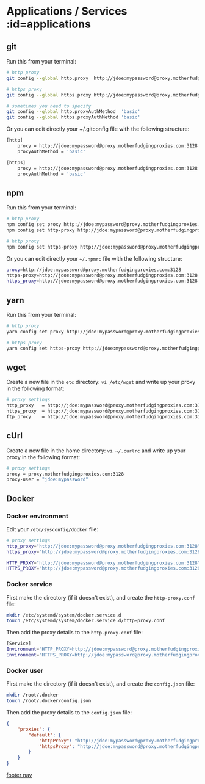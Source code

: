# <i class="i-apps"></i> Applications / Services :id=applications

## git

Run this from your terminal:

```sh
# http proxy
git config --global http.proxy  http://jdoe:mypassword@proxy.motherfudgingproxies.com:3128

# https proxy
git config --global https.proxy http://jdoe:mypassword@proxy.motherfudgingproxies.com:3128

# sometimes you need to specify
git config --global http.proxyAuthMethod  'basic'
git config --global https.proxyAuthMethod 'basic'
```

Or you can edit directly your ~/.gitconfig file with the following structure:

```sh
[http]
    proxy = http://jdoe:mypassword@proxy.motherfudgingproxies.com:3128
    proxyAuthMethod = 'basic'

[https]
    proxy = http://jdoe:mypassword@proxy.motherfudgingproxies.com:3128
    proxyAuthMethod = 'basic'
```

## npm

Run this from your terminal:

```sh
# http proxy
npm config set proxy http://jdoe:mypassword@proxy.motherfudgingproxies.com:3128
npm config set http-proxy http://jdoe:mypassword@proxy.motherfudgingproxies.com:3128

# http proxy
npm config set https-proxy http://jdoe:mypassword@proxy.motherfudgingproxies.com:3128
```

Or you can edit directly your `~/.npmrc` file with the following structure:

```sh
proxy=http://jdoe:mypassword@proxy.motherfudgingproxies.com:3128
https-proxy=http://jdoe:mypassword@proxy.motherfudgingproxies.com:3128
https_proxy=http://jdoe:mypassword@proxy.motherfudgingproxies.com:3128
```

## yarn

Run this from your terminal:

```sh
# http proxy
yarn config set proxy http://jdoe:mypassword@proxy.motherfudgingproxies.com:3128

# https proxy
yarn config set https-proxy http://jdoe:mypassword@proxy.motherfudgingproxies.com:3128
```

## wget

Create a new file in the `etc` directory: `vi /etc/wget` and write up your proxy in the following format:

```sh
# proxy settings
http_proxy   = http://jdoe:mypassword@proxy.motherfudgingproxies.com:3128
https_proxy  = http://jdoe:mypassword@proxy.motherfudgingproxies.com:3128
ftp_proxy    = http://jdoe:mypassword@proxy.motherfudgingproxies.com:3128
```

## cUrl

Create a new file in the home directory: `vi ~/.curlrc` and write up your proxy in the following format:

```sh
# proxy settings
proxy = proxy.motherfudgingproxies.com:3128
proxy-user = "jdoe:mypassword"
```

## Docker

### Docker environment

Edit your `/etc/sysconfig/docker` file:

```sh
# proxy settings
http_proxy="http://jdoe:mypassword@proxy.motherfudgingproxies.com:3128"
https_proxy="http://jdoe:mypassword@proxy.motherfudgingproxies.com:3128"

HTTP_PROXY="http://jdoe:mypassword@proxy.motherfudgingproxies.com:3128"
HTTPS_PROXY="http://jdoe:mypassword@proxy.motherfudgingproxies.com:3128"
```

### Docker service

First make the directory (if it doesn't exist), and create the `http-proxy.conf` file:

```sh
mkdir /etc/systemd/system/docker.service.d
touch /etc/systemd/system/docker.service.d/http-proxy.conf
```

Then add the proxy details to the `http-proxy.conf` file:

```sh
[Service]
Environment="HTTP_PROXY=http://jdoe:mypassword@proxy.motherfudgingproxies.com:3128"
Environment="HTTPS_PROXY=http://jdoe:mypassword@proxy.motherfudgingproxies.com:3128"
```

### Docker user

First make the directory (if it doesn't exist), and create the `config.json` file:

```sh
mkdir /root/.docker
touch /root/.docker/config.json
```

Then add the proxy details to the `config.json` file:

```json
{
    "proxies": {
        "default": {
            "httpProxy": "http://jdoe:mypassword@proxy.motherfudgingproxies.com:3128",
            "httpsProxy": "http://jdoe:mypassword@proxy.motherfudgingproxies.com:3128"
        }
    }
}
```

[footer nav](../site/footer.md ':include')
